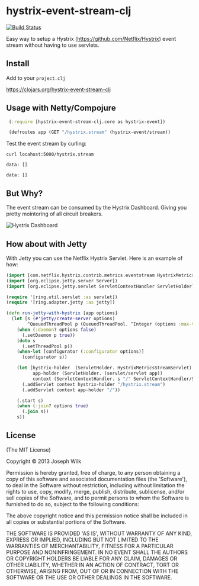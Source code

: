 # hystrix-event-stream-clj

[![Build Status](https://travis-ci.org/josephwilk/hystrix-event-stream-clj.png?branch=master)](https://travis-ci.org/josephwilk/hystrix-event-stream-clj)

Easy way to setup a Hystrix (https://github.com/Netflix/Hystrix) event stream without having to use servlets.

## Install

Add to your `project.clj`

https://clojars.org/hystrix-event-stream-clj

## Usage with Netty/Compojure

```clojure
 (:require [hystrix-event-stream-clj.core as hystrix-event])

 (defroutes app (GET "/hystrix.stream" (hystrix-event/stream))
```

Test the event stream by curling:

```
curl locahost:5000/hystrix.stream

data: []

data: []
```

## But Why?

The event stream can be consumed by the Hystrix Dashboard. Giving you pretty mointoring of all circuit breakers.

![Hystrix Dashboard](https://monosnap.com/image/nOFxuqgzQ6evEeGa2iA2r4ANn.png)

## How about with Jetty

With Jetty you can use the Netflix Hystrix Servlet. Here is an example of how:

```clojure
(import [com.netflix.hystrix.contrib.metrics.eventstream HystrixMetricsStreamServlet])
(import [org.eclipse.jetty.server Server])
(import [org.eclipse.jetty.servlet ServletContextHandler ServletHolder])

(require '[ring.util.servlet :as servlet])
(require '[ring.adapter.jetty :as jetty])

(defn run-jetty-with-hystrix [app options]
  (let [s (#'jetty/create-server options)
        ^QueuedThreadPool p (QueuedThreadPool. ^Integer (options :max-threads 50))]
    (when (:daemon? options false)
      (.setDaemon p true))
    (doto s
      (.setThreadPool p))
    (when-let [configurator (:configurator options)]
      (configurator s))

    (let [hystrix-holder  (ServletHolder. HystrixMetricsStreamServlet)
          app-holder (ServletHolder. (servlet/servlet app))
          context (ServletContextHandler. s "/" ServletContextHandler/SESSIONS)]
      (.addServlet context hystrix-holder "/hystrix.stream")
      (.addServlet context app-holder "/"))

    (.start s)
    (when (:join? options true)
      (.join s))
    s))
```


## License

(The MIT License)

Copyright © 2013 Joseph Wilk

Permission is hereby granted, free of charge, to any person obtaining a copy of this software and associated documentation files (the 'Software'), to deal in the Software without restriction, including without limitation the rights to use, copy, modify, merge, publish, distribute, sublicense, and/or sell copies of the Software, and to permit persons to whom the Software is furnished to do so, subject to the following conditions:

The above copyright notice and this permission notice shall be included in all copies or substantial portions of the Software.

THE SOFTWARE IS PROVIDED 'AS IS', WITHOUT WARRANTY OF ANY KIND, EXPRESS OR IMPLIED, INCLUDING BUT NOT LIMITED TO THE WARRANTIES OF MERCHANTABILITY, FITNESS FOR A PARTICULAR PURPOSE AND NONINFRINGEMENT. IN NO EVENT SHALL THE AUTHORS OR COPYRIGHT HOLDERS BE LIABLE FOR ANY CLAIM, DAMAGES OR OTHER LIABILITY, WHETHER IN AN ACTION OF CONTRACT, TORT OR OTHERWISE, ARISING FROM, OUT OF OR IN CONNECTION WITH THE SOFTWARE OR THE USE OR OTHER DEALINGS IN THE SOFTWARE.
